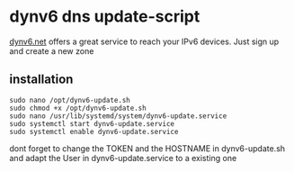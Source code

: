 # dynv6 dns update-script

[dynv6.net](https://dynv6.com/) offers a great service to reach your IPv6 devices. Just sign up and create a new zone

## installation

```
sudo nano /opt/dynv6-update.sh
sudo chmod +x /opt/dynv6-update.sh
sudo nano /usr/lib/systemd/system/dynv6-update.service
sudo systemctl start dynv6-update.service
sudo systemctl enable dynv6-update.service
```
dont forget to change the TOKEN and the HOSTNAME in dynv6-update.sh and adapt the User in dynv6-update.service to a existing one
